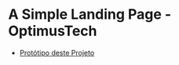# A Simple Landing Page - OptimusTech

- [Protótipo deste Projeto](https://www.figma.com/file/mm3MLozvUDGhDRTxSLlGL5/7daysOfCode-HTML-CSS?node-id=0%3A1&t=jusixRmj1BrCEU4f-1)
